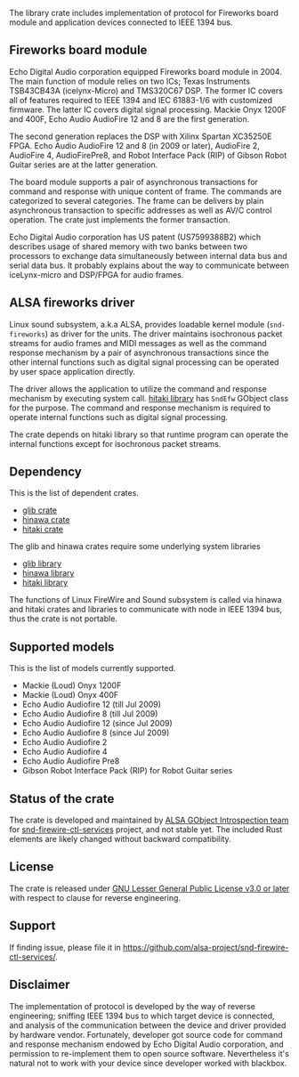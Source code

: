 The library crate includes implementation of protocol for Fireworks board module and application
devices connected to IEEE 1394 bus.

## Fireworks board module

Echo Digital Audio corporation equipped Fireworks board module in 2004. The main function of module
relies on two ICs; Texas Instruments TSB43CB43A (icelynx-Micro) and TMS320C67 DSP. The former IC
covers all of features required to IEEE 1394 and IEC 61883-1/6 with customized firmware. The latter
IC covers digital signal processing. Mackie Onyx 1200F and 400F, Echo Audio AudioFire 12 and 8 are
the first generation.

The second generation replaces the DSP with Xilinx Spartan XC35250E FPGA. Echo Audio AudioFire 12
and 8 (in 2009 or later), AudioFire 2, AudioFire 4, AudioFirePre8, and Robot Interface Pack (RIP)
of Gibson Robot Guitar series are at the latter generation.

The board module supports a pair of asynchronous transactions for command and response with
unique content of frame. The commands are categorized to several categories. The frame can
be delivers by plain asynchronous transaction to specific addresses as well as AV/C control
operation. The crate just implements the former transaction.

Echo Digital Audio corporation has US patent (US7599388B2) which describes usage of shared
memory with two banks between two processors to exchange data simultaneously between internal data
bus and serial data bus. It probably explains about the way to communicate between iceLynx-micro
and DSP/FPGA for audio frames.

## ALSA fireworks driver

Linux sound subsystem, a.k.a ALSA, provides loadable kernel module (`snd-fireworks`) as driver
for the units. The driver maintains isochronous packet streams for audio frames and MIDI
messages as well as the command response mechanism by a pair of asynchronous transactions since
the other internal functions such as digital signal processing can be operated by user space
application directly.

The driver allows the application to utilize the command and response mechanism by
executing system call.
[hitaki library](https://alsa-project.github.io/gobject-introspection-docs/hitaki/) has
`SndEfw` GObject class for the purpose. The command and response mechanism is required to
operate internal functions such as digital signal processing.

The crate depends on hitaki library so that runtime program can operate the internal functions
except for isochronous packet streams.

## Dependency

This is the list of dependent crates.

 * [glib crate](https://crates.io/crates/glib)
 * [hinawa crate](https://crates.io/crates/hinawa)
 * [hitaki crate](https://crates.io/crates/hitaki)

The glib and hinawa crates require some underlying system libraries

 * [glib library](https://docs.gtk.org/glib/)
 * [hinawa library](https://alsa-project.github.io/gobject-introspection-docs/hinawa/)
 * [hitaki library](https://alsa-project.github.io/gobject-introspection-docs/hitaki/)

The functions of Linux FireWire and Sound subsystem is called via hinawa and hitaki crates and
libraries to communicate with node in IEEE 1394 bus, thus the crate is not portable.

## Supported models

This is the list of models currently supported.

 * Mackie (Loud) Onyx 1200F
 * Mackie (Loud) Onyx 400F
 * Echo Audio Audiofire 12 (till Jul 2009)
 * Echo Audio Audiofire 8 (till Jul 2009)
 * Echo Audio Audiofire 12 (since Jul 2009)
 * Echo Audio Audiofire 8 (since Jul 2009)
 * Echo Audio Audiofire 2
 * Echo Audio Audiofire 4
 * Echo Audio Audiofire Pre8
 * Gibson Robot Interface Pack (RIP) for Robot Guitar series

## Status of the crate

The crate is developed and maintained by
[ALSA GObject Introspection team](https://alsa-project.github.io/gobject-introspection-docs/) for
[snd-firewire-ctl-services](https://github.com/alsa-project/snd-firewire-ctl-services/) project,
and not stable yet. The included Rust elements are likely changed without backward compatibility.

## License

The crate is released under
[GNU Lesser General Public License v3.0 or later](https://spdx.org/licenses/LGPL-3.0-or-later.html)
with respect to clause for reverse engineering.

## Support

If finding issue, please file it in <https://github.com/alsa-project/snd-firewire-ctl-services/>.

## Disclaimer

The implementation of protocol is developed by the way of reverse engineering; sniffing IEEE 1394
bus to which target device is connected, and analysis of the communication between the device and
driver provided by hardware vendor. Fortunately, developer got source code for command and response
mechanism endowed by Echo Digital Audio corporation, and permission to re-implement them to open
source software. Nevertheless it's natural not to work with your device since developer worked
with blackbox.
